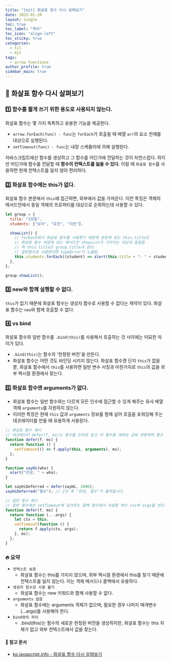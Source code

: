 ```yaml
---
title: "[mjt] 화살표 함수 다시 살펴보기"
date: 2025-01-20
layout: single
toc: true
toc_label: "목차"
toc_icon: "align-left"
toc_sticky: true
categories:
  - til
  - mjt
tags:
  - arrow functions
author_profile: true
sidebar_main: true
---
```


## :ledger: 화살표 함수 다시 살펴보기

### :one: 함수를 짧게 쓰기 위한 용도로 사용되지 않는다.

화살표 함수는 몇 가지 독특하고 유용한 기능을 제공한다.

- `arrow.forEach(func) - func`는 `forEach`가 호출될 때 배열 `arr`의 요소 전체를 대상으로 실행된다.
- `setTimeout(func) - func`는 내장 스케줄러에 의해 실행된다.

자바스크립트에선 함수를 생성하고 그 함수를 어딘가에 전달하는 것이 자연스럽다. 하지만 어딘가에 함수를 전달할 때 **함수의 컨텍스트를 잃을 수 있다.** 이럴 때 `화살표 함수`를 사용하면 현재 컨텍스트를 잃지 않아 편리하다.

### :two: 화살표 함수에는 this가 없다.

화살표 함수 본문에서 `this`에 접근하면, 외부에서 값을 가져온다. 이런 특징은 객체의 메서드안에서 동일 객체의 프로퍼티를 대상으로 순회하는데 사용할 수 있다.

```javascript
let group = {
  title: "1모둠",
  students: ["보라", "호진", "지민"],

  showList() {
    // forEach에서 화살표 함수를 사용했기 때문에 본문에 있는 this.title은
    // 화살표 함수 바깥에 있는 메서드인 showList가 가리키는 대상과 동일함
    // 즉 this.title은 group.title과 같다.
    // 일반함수로 사용한다면 typeError가 노출됨
    this.students.forEach((student) => alert(this.title + ": " + student));
  },
};

group.showList();
```

### :three: new와 함께 실행할 수 없다.

`this`가 없기 때문에 화살표 함수는 생성자 함수로 사용할 수 없다는 제약이 있다. 화살표 함수는 `new`와 함께 호출할 수 없다.

### :four: vs bind

화살표 함수와 일반 함수를 `.bind(this)`를 사용해서 호출하는 것 사이에는 미묘한 차이가 있다.

- `.bind(this)`는 함수의 '한정된 버전'을 만든다.
- 화살표 함수는 어떤 것도 바인딩 시키지 않는다. 화살표 함수엔 단지 `this`가 없을 뿐, 화살표 함수에서 `this`를 사용하면 일반 변수 서칭과 마찬가지로 `this`의 값을 외부 렉시컬 환경에서 찾는다.

### :five: 화살표 함수엔 arguments가 없다.

- 화살표 함수는 일반 함수와는 다르게 모든 인수에 접근할 수 있게 해주는 유사 배열 객체 `arguments`를 지원하지 않는다.
- 이러한 특징은 현재 `this` 값과 `arguments` 정보를 함께 실어 호출을 포워딩해 주는 데코레이터를 만들 때 유용하게 사용된다.

```javascript
// 화살표 함수 예시
// 데코레이터 defer(f, ms)는 함수를 인자로 받고 이 함수를 래퍼로 감싸 변환하며 함수 f는 ms밀리초 후에 호출됨
function defer(f, ms) {
  return function () {
    setTimeout(() => f.apply(this, arguments), ms);
  };
}

function sayHi(who) {
  alert("안녕, " + who);
}

let sayHiDeferred = defer(sayHi, 2000);
sayHiDeferred("철수"); // 2초 후 "안녕, 철수"가 출력됩니다.

// 일반 함수 예시
// 일반 함수에선 setTimeout에 넘겨주는 콜백 함수에서 사용할 변수 ctx와 args를 반드시 만들어줘야함
function defer(f, ms) {
  return function (...args) {
    let ctx = this;
    setTimeout(function () {
      return f.apply(ctx, args);
    }, ms);
  };
}
```

### :fire: 요약

- `컨텍스트 보존`
  - 화살표 함수는 this를 가지지 않으며, 외부 렉시컬 환경에서 this를 찾기 때문에 컨텍스트를 잃지 않는다. 이는 객체 메서드나 콜백에서 유용하다.
- `생성자 함수로 사용 불가`
  - 화살표 함수는 new 키워드와 함께 사용할 수 없다.
- `arguments 없음`
  - 화살표 함수에는 arguments 객체가 없으며, 필요한 경우 나머지 매개변수(...args)를 사용해야 한다.
- `bind와의 차이`
  - .bind(this)는 함수의 새로운 한정된 버전을 생성하지만, 화살표 함수는 this 자체가 없고 외부 컨텍스트에서 값을 찾는다.

#### :pushpin: 참고 문서

- [ko.javascript.info - 화살표 함수 다시 살펴보기](https://ko.javascript.info/arrow-functions)
